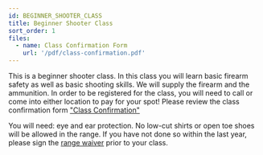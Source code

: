```yaml
---
id: BEGINNER_SHOOTER_CLASS
title: Beginner Shooter Class
sort_order: 1
files:
  - name: Class Confirmation Form
    url: '/pdf/class-confirmation.pdf'
---
```

This is a beginner shooter class.  In this class you will learn basic firearm safety as well as basic shooting skills.  We will supply the firearm and the ammunition. In order to be registered for the class, you will need to call or come into either location to pay for your spot! 
Please review the class confirmation form ["Class Confirmation"](/pdf/class-confirmation.pdf)

You will need: eye and ear protection.  No low-cut shirts or open toe shoes will be allowed in the range. 
If you have not done so within the last year, please sign the [range waiver](http://www.smartwaiver.com/v/stagestopgunshop) prior to your class. 